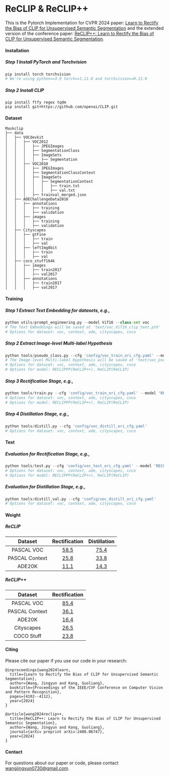 # ReCLIP & ReCLIP++
This is the Pytorch Implementation for CVPR 2024  paper: [Learn to Rectify the Bias of CLIP for Unsupervised Semantic Segmentation](https://openaccess.thecvf.com/content/CVPR2024/papers/Wang_Learn_to_Rectify_the_Bias_of_CLIP_for_Unsupervised_Semantic_CVPR_2024_paper.pdf) and the extended version of the conference paper: [ReCLIP++: Learn to Rectify the Bias of CLIP for Unsupervised Semantic Segmentation](https://arxiv.org/abs/2408.06747).



#### Installation

##### Step 1 Install PyTorch and Torchvision

```python
pip install torch torchvision
# We're using python==3.9 torch==1.11.0 and torchvision==0.12.0 
```

##### Step 2 Install CLIP

```
pip install ftfy regex tqdm
pip install git+https://github.com/openai/CLIP.git
```



#### Dataset

```
Maskclip
├── data
│   ├── VOCdevkit
│   │   ├── VOC2012
│   │   │   ├── JPEGImages
│   │   │   ├── SegmentationClass
│   │   │   ├── ImageSets
│   │   │   │   ├── Segmentation
│   │   ├── VOC2010
│   │   │   ├── JPEGImages
│   │   │   ├── SegmentationClassContext
│   │   │   ├── ImageSets
│   │   │   │   ├── SegmentationContext
│   │   │   │   │   ├── train.txt
│   │   │   │   │   ├── val.txt
│   │   │   ├── trainval_merged.json
│   ├── ADEChallengeData2016
│   │   ├── annotations
│   │   │   ├── training
│   │   │   ├── validation
│   │   ├── images
│   │   │   ├── training
│   │   │   ├── validation
│   ├── Cityscapes
│   │   ├── gtFine
│   │   │   ├── train
│   │   │   ├── val
│   │   ├── leftImg8bit
│   │   │   ├── train
│   │   │   ├── val
│   ├── coco_stuff164k
│   │   ├── images
│   │   │   ├── train2017
│   │   │   ├── val2017
│   │   ├── annotations
│   │   │   ├── train2017
│   │   │   ├── val2017
```



#### Training

##### Step 1 Extract Text Embedding for datasets, e.g.,

```python
python utils/prompt_engineering.py --model ViT16 --class-set voc
# The Text Embeddings will be saved at 'text/voc_ViT16_clip_text.pth'
# Options for dataset: voc, context, ade, cityscapes, coco
```

##### Step 2 Extract Image-level Multi-label Hypothesis

```python
python tools/pseudo_class.py --cfg 'config/voc_train_ori_cfg.yaml' --model 'RECLIPPP'
# The Image-level Multi-label Hypothesis will be saved at 'text/voc_pseudo_label_ReCLIPPP.json'
# Options for dataset: voc, context, ade, cityscapes, coco
# Options for model: RECLIPPP(ReCLIP++), ReCLIP(ReCLIP)
```

##### Step 3 Rectification Stage, e.g.,

```python
python tools/train.py --cfg 'config/voc_train_ori_cfg.yaml' --model 'RECLIPPP'
# Options for dataset: voc, context, ade, cityscapes, coco
# Options for model: RECLIPPP(ReCLIP++), ReCLIP(ReCLIP)
```

##### Step 4 Distillation Stage, e.g.,

```python
python tools/distill.py --cfg 'config/voc_distill_ori_cfg.yaml'
# Options for dataset: voc, context, ade, cityscapes, coco
```



#### Test

##### Evaluation for Rectification Stage, e.g.,

```python
python tools/test.py --cfg 'config/voc_test_ori_cfg.yaml' --model 'RECLIPPP'
# Options for dataset: voc, context, ade, cityscapes, coco
# Options for model: RECLIPPP(ReCLIP++), ReCLIP(ReCLIP)
```

##### Evaluation for Distillation Stage, e.g.,

```python
python tools/distill_val.py --cfg 'config/voc_distill_ori_cfg.yaml'
# Options for dataset: voc, context, ade, cityscapes, coco
```



#### Weight

##### ReCLIP

|    Dataset     |                        Rectification                         |                         Distillation                         |
| :------------: | :----------------------------------------------------------: | :----------------------------------------------------------: |
|   PASCAL VOC   | [58.5](https://drive.google.com/file/d/1EtsaoIE6RrzckMNxJFUhBK0kmMFm3bID/view?usp=sharing) | [75.4](https://drive.google.com/file/d/1DHXRh6mb6SkmpWXbZYX1KkeGFUQq9t8Q/view?usp=sharing) |
| PASCAL Context | [25.8](https://drive.google.com/file/d/1Z-hWeLqXJ7niFafzXX3VX8t6Ou96zbgs/view?usp=sharing) | [33.8](https://drive.google.com/file/d/1jn8LhLc92IifGGyTK0hOZQ2Knj_IwJqs/view?usp=sharing) |
|     ADE20K     | [11.1](https://drive.google.com/file/d/1sfQLMYcIK0Q5JXu50fdBoF5X3zVmsS8K/view?usp=sharing) | [14.3](https://drive.google.com/file/d/1gAtmPW-oNPHMSBcI1eCH7tYIDhUWQEBP/view?usp=sharing) |



##### ReCLIP++

|    Dataset     |                        Rectification                         |
| :------------: | :----------------------------------------------------------: |
|   PASCAL VOC   | [85.4](https://drive.google.com/file/d/1FjTNj8PPGlce4xAQIXwjhi020glX3fSW/view?usp=drive_link) |
| PASCAL Context | [36.1](https://drive.google.com/file/d/1gYfh2fY5EyWCH8RXLgEq-bzcGToT40SM/view?usp=drive_link) |
|     ADE20K     | [16.4](https://drive.google.com/file/d/1p1b7WaaFHiNbq6ssvY1KZgqJ9G5XUKBr/view?usp=drive_link) |
|   Cityscapes   | [26.5](https://drive.google.com/file/d/18Hdorz5nbLS5DFbXFcXKvgknzyD0W4sQ/view?usp=drive_link) |
|   COCO Stuff   | [23.8](https://drive.google.com/file/d/1kqvNi_2J-IE0Tg9Rs2T2kkM5S_KRZsUz/view?usp=drive_link) |



#### Citing

Please cite our paper if you use our code in your research:

```
@inproceedings{wang2024learn,
  title={Learn to Rectify the Bias of CLIP for Unsupervised Semantic Segmentation},
  author={Wang, Jingyun and Kang, Guoliang},
  booktitle={Proceedings of the IEEE/CVF Conference on Computer Vision and Pattern Recognition},
  pages={4102--4112},
  year={2024}
}

@article{wang2024reclip++,
  title={ReCLIP++: Learn to Rectify the Bias of CLIP for Unsupervised Semantic Segmentation},
  author={Wang, Jingyun and Kang, Guoliang},
  journal={arXiv preprint arXiv:2408.06747},
  year={2024}
}
```



#### Contact

For questions about our paper or code, please contact wangjingyun0730@gmail.com.
